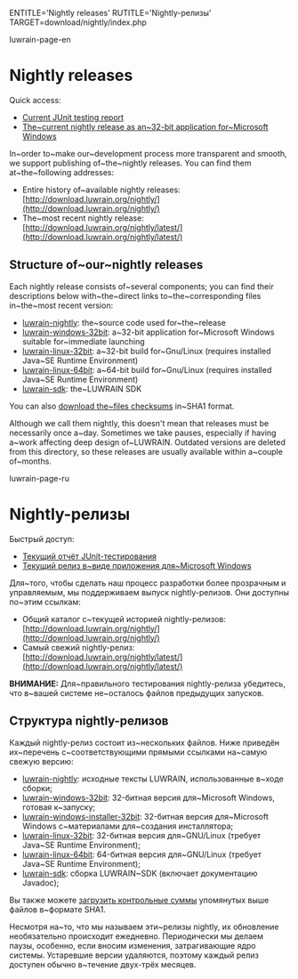 
ENTITLE='Nightly releases'
RUTITLE='Nightly-релизы'
TARGET=download/nightly/index.php

luwrain-page-en

# Nightly releases

Quick access:

* [Current JUnit testing report](http://download.luwrain.org/nightly/latest/junit-report.html)
* <a href="http://download.luwrain.org/nightly/latest/luwrain-windows-32bit-nightly-<?php echo lwr_nightly_latest_date();?>.zip">The~current nightly release as an~32-bit application for~Microsoft Windows</a>

In~order to~make our~development process more transparent and smooth,
we support publishing of~the~nightly releases.
You can find them at~the~following addresses: 

* Entire history of~available nightly releases: [http://download.luwrain.org/nightly/](http://download.luwrain.org/nightly/)
* The~most recent nightly release: [http://download.luwrain.org/nightly/latest/](http://download.luwrain.org/nightly/latest/)

## Structure of~our~nightly releases

Each nightly release consists of~several components;
you can find their descriptions below
with~the~direct links to~the~corresponding  files in~the~most recent version:


* <a href="http://download.luwrain.org/nightly/latest/luwrain-nightly-<?php echo lwr_nightly_latest_date();?>.tar.gz">luwrain-nightly</a>: the~source code used for~the~release
* <a href="http://download.luwrain.org/nightly/latest/luwrain-windows-32bit-nightly-<?php echo lwr_nightly_latest_date();?>.zip">luwrain-windows-32bit</a>: a~32-bit application for~Microsoft Windows suitable for~immediate launching
* <a href="http://download.luwrain.org/nightly/latest/luwrain-linux-32bit-nightly-<?php echo lwr_nightly_latest_date();?>.tar.gz">luwrain-linux-32bit</a>: a~32-bit build for~Gnu/Linux (requires installed Java~SE Runtime Environment)
* <a href="http://download.luwrain.org/nightly/latest/luwrain-linux-64bit-nightly-<?php echo lwr_nightly_latest_date();?>.tar.gz">luwrain-linux-64bit</a>:  a~64-bit build for~Gnu/Linux (requires installed Java~SE Runtime Environment)
* <a href="http://download.luwrain.org/nightly/latest/luwrain-sdk-nightly-<?php echo lwr_nightly_latest_date();?>.zip">luwrain-sdk</a>: the~LUWRAIN SDK

You can also [download the~files checksums](http://download.luwrain.org/nightly/latest/sha1sum.txt) in~SHA1 format.

Although we call them nightly,
this doesn't mean that  releases must be necessarily once a~day.
Sometimes we take pauses, especially if having a~work affecting deep design of~LUWRAIN.
Outdated versions  are deleted from this directory,
so these releases are usually   available within a~couple  of~months.

luwrain-page-ru

# Nightly-релизы

Быстрый доступ:

* [Текущий отчёт JUnit-тестирования](http://download.luwrain.org/nightly/latest/junit-report.html)
* <a href="http://download.luwrain.org/nightly/latest/luwrain-windows-32bit-nightly-<?php echo lwr_nightly_latest_date();?>.zip">Текущий релиз в~виде приложения для~Microsoft Windows</a>

Для~того, чтобы сделать наш процесс разработки более прозрачным и управляемым, 
мы поддерживаем выпуск nightly-релизов.
Они доступны по~этим ссылкам:

* Общий каталог с~текущей историей nightly-релизов: [http://download.luwrain.org/nightly/](http://download.luwrain.org/nightly/)
* Самый свежий nightly-релиз: [http://download.luwrain.org/nightly/latest/](http://download.luwrain.org/nightly/latest/)

__ВНИМАНИЕ:__
Для~правильного  тестирования nightly-релиза убедитесь,
что в~вашей системе не~осталось файлов предыдущих запусков.

## Структура nightly-релизов

Каждый nightly-релиз состоит из~нескольких файлов.
Ниже приведён их~перечень с~соответствующими прямыми ссылками на~самую свежую версию:

* <a href="http://download.luwrain.org/nightly/latest/luwrain-nightly-<?php echo lwr_nightly_latest_date();?>.tar.gz">luwrain-nightly</a>: исходные тексты LUWRAIN, использованные в~ходе сборки;
* <a href="http://download.luwrain.org/nightly/latest/luwrain-windows-32bit-nightly-<?php echo lwr_nightly_latest_date();?>.zip">luwrain-windows-32bit</a>: 32-битная версия для~Microsoft Windows, готовая к~запуску;
* <a href="http://download.luwrain.org/nightly/latest/luwrain-windows-installer-32bit-nightly-<?php echo lwr_nightly_latest_date();?>.zip">luwrain-windows-installer-32bit</a>: 32-битная версия для~Microsoft Windows с~материалами для~создания инсталлятора;
* <a href="http://download.luwrain.org/nightly/latest/luwrain-linux-32bit-nightly-<?php echo lwr_nightly_latest_date();?>.tar.gz">luwrain-linux-32bit</a>: 32-битная версия для~GNU/Linux (требует Java~SE Runtime Environment);
* <a href="http://download.luwrain.org/nightly/latest/luwrain-linux-64bit-nightly-<?php echo lwr_nightly_latest_date();?>.tar.gz">luwrain-linux-64bit</a>: 64-битная версия для~GNU/Linux (требует Java~SE Runtime Environment);
* <a href="http://download.luwrain.org/nightly/latest/luwrain-sdk-nightly-<?php echo lwr_nightly_latest_date();?>.zip">luwrain-sdk</a>: сборка LUWRAIN~SDK (включает документацию Javadoc);

Вы также можете [загрузить контрольные суммы](http://download.luwrain.org/nightly/latest/sha1sum.txt) упомянутых выше файлов в~формате SHA1.

Несмотря на~то, что мы называем эти~релизы  nightly,
их обновление необязательно происходит ежедневно.
Периодически мы делаем паузы, особенно, если вносим изменения,
затрагивающие ядро системы.
Устаревшие версии удаляются,
поэтому каждый релиз доступен обычно в~течение двух-трёх месяцев.

